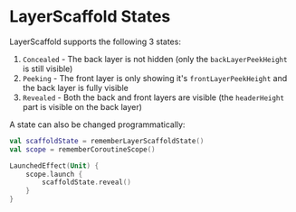 # LayerScaffold States

LayerScaffold supports the following 3 states:

1. `Concealed` - The back layer is not hidden (only the `backLayerPeekHeight` is still visible)
2. `Peeking` - The front layer is only showing it's `frontLayerPeekHeight` and the back layer is
   fully visible
3. `Revealed` - Both the back and front layers are visible (the `headerHeight` part is visible on the 
   back layer)

A state can also be changed programmatically:

```kotlin
val scaffoldState = rememberLayerScaffoldState()
val scope = rememberCoroutineScope()

LaunchedEffect(Unit) {
    scope.launch {
        scaffoldState.reveal()
    }
}
```
